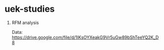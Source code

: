 # uek-studies

1. RFM analysis

   Data: https://drive.google.com/file/d/1IKsOYXeakG9Vr5uGw89bShTeeYQ2K_D8
